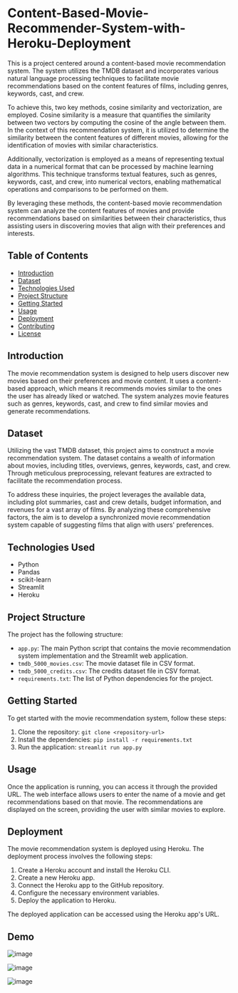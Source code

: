 # Content-Based-Movie-Recommender-System-with-Heroku-Deployment

This is a project centered around a content-based movie recommendation system. The system utilizes the TMDB dataset and incorporates various natural language processing techniques to facilitate movie recommendations based on the content features of films, including genres, keywords, cast, and crew.

To achieve this, two key methods, cosine similarity and vectorization, are employed. Cosine similarity is a measure that quantifies the similarity between two vectors by computing the cosine of the angle between them. In the context of this recommendation system, it is utilized to determine the similarity between the content features of different movies, allowing for the identification of movies with similar characteristics.

Additionally, vectorization is employed as a means of representing textual data in a numerical format that can be processed by machine learning algorithms. This technique transforms textual features, such as genres, keywords, cast, and crew, into numerical vectors, enabling mathematical operations and comparisons to be performed on them.

By leveraging these methods, the content-based movie recommendation system can analyze the content features of movies and provide recommendations based on similarities between their characteristics, thus assisting users in discovering movies that align with their preferences and interests.

## Table of Contents

- [Introduction](#introduction)
- [Dataset](#dataset)
- [Technologies Used](#technologies-used)
- [Project Structure](#project-structure)
- [Getting Started](#getting-started)
- [Usage](#usage)
- [Deployment](#deployment)
- [Contributing](#contributing)
- [License](#license)

## Introduction

The movie recommendation system is designed to help users discover new movies based on their preferences and movie content. It uses a content-based approach, which means it recommends movies similar to the ones the user has already liked or watched. The system analyzes movie features such as genres, keywords, cast, and crew to find similar movies and generate recommendations.

## Dataset

Utilizing the vast TMDB dataset, this project aims to construct a movie recommendation system. The dataset contains a wealth of information about movies, including titles, overviews, genres, keywords, cast, and crew. Through meticulous preprocessing, relevant features are extracted to facilitate the recommendation process.

To address these inquiries, the project leverages the available data, including plot summaries, cast and crew details, budget information, and revenues for a vast array of films. By analyzing these comprehensive factors, the aim is to develop a synchronized movie recommendation system capable of suggesting films that align with users' preferences.

## Technologies Used

- Python
- Pandas
- scikit-learn
- Streamlit
- Heroku

## Project Structure

The project has the following structure:

- `app.py`: The main Python script that contains the movie recommendation system implementation and the Streamlit web application.
- `tmdb_5000_movies.csv`: The movie dataset file in CSV format.
- `tmdb_5000_credits.csv`: The credits dataset file in CSV format.
- `requirements.txt`: The list of Python dependencies for the project.

## Getting Started

To get started with the movie recommendation system, follow these steps:

1. Clone the repository: `git clone <repository-url>`
2. Install the dependencies: `pip install -r requirements.txt`
3. Run the application: `streamlit run app.py`

## Usage

Once the application is running, you can access it through the provided URL. The web interface allows users to enter the name of a movie and get recommendations based on that movie. The recommendations are displayed on the screen, providing the user with similar movies to explore.

## Deployment

The movie recommendation system is deployed using Heroku. The deployment process involves the following steps:

1. Create a Heroku account and install the Heroku CLI.
2. Create a new Heroku app.
3. Connect the Heroku app to the GitHub repository.
4. Configure the necessary environment variables.
5. Deploy the application to Heroku.

The deployed application can be accessed using the Heroku app's URL.

## Demo

![image](https://github.com/YaqoobD/Content-Based-Movie-Recommender-System-with-Heroku-Deployment/assets/52135942/520eaab7-4825-4c91-93c1-4a64c7b16b1f)

![image](https://github.com/YaqoobD/Content-Based-Movie-Recommender-System-with-Heroku-Deployment/assets/52135942/242cf4cf-5ad9-4b51-b306-568d14fbc614)

![image](https://github.com/YaqoobD/Content-Based-Movie-Recommender-System-with-Heroku-Deployment/assets/52135942/a14ab9dd-738e-41d3-9051-7278f5d52a42)
